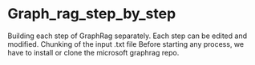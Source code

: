 # Graph_rag_step_by_step
Building each step of GraphRag separately. Each step can be edited and modified. 
Chunking of the input .txt file
Before starting any process, we have to install or clone the microsoft graphrag repo.

